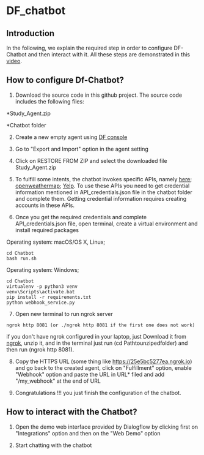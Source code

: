 # DF_chatbot

## Introduction 
In the following, we explain the required step in order to configure DF-Chatbot and then interact with it. All these steps are demonstrated in this [video](https://drive.google.com/file/d/1_dwLW0SgkQHw-pU6RHTVlWK1JT-MCZIT/view?usp=sharing).
## How to configure Df-Chatbot? 
1. Download the source code in this github project. The source code includes the following files:

  *Study_Agent.zip
  
  *Chatbot folder
  
2. Create a new empty agent using  [DF console](https://dialogflow.cloud.google.com/)

3. Go to "Export and Import" option in the agent setting

4. Click on RESTORE FROM ZIP and select the downloaded file Study_Agent.zip
5. To fulfill some intents, the chatbot invokes specific APIs, namely [here](https://developer.here.com/); [openweathermap](https://openweathermap.org/api); [Yelp](https://www.yelp.com/developers/documentation/v3). To use these APIs you need to get credential information mentioned in API_credentials.json file in the chatbot folder and complete them. Getting credential information requires creating accounts in these APIs.

6. Once you get the required credentials and complete API_credentials.json file, open terminal, create a virtual environment and install required packages

Operating system: macOS/OS X, Linux; 
```
cd Chatbot
bash run.sh
```

Operating system: Windows; 
```
cd Chatbot
virtualenv -p python3 venv
venv\Scripts\activate.bat
pip install -r requirements.txt
python webhook_service.py
```

7. Open new terminal to run ngrok server

```
ngrok http 8081 (or ./ngrok http 8081 if the first one does not work) 
```
if you don't have ngrok configured in your laptop, just Download it from [ngrok](https://ngrok.com/download), unzip it, and in the terminal just run (cd Pathtounzipedfolder)  and then run (ngrok http 8081).

8. Copy the HTTPS URL (some thing like https://25e5bc5277ea.ngrok.io) and go back to the created agent, click on "Fulfillment" option, enable "Webhook" option and paste the URL in URL* filed and add "/my_webhook" at the end of URL 

9. Congratulations !!! you just finish the configuration of the chatbot.

## How to interact with the Chatbot?  

1. Open the demo web interface provided by Dialogflow by clicking first on "Integrations" option and then on the "Web Demo" option

2. Start chatting with the chatbot




